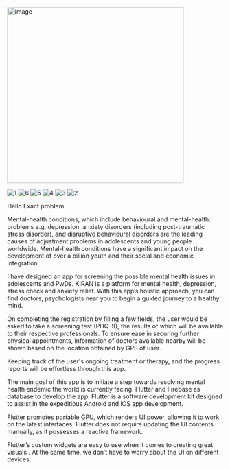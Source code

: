 <img width="411" alt="image" src="https://github.com/Anushka24Singhai/mind_core/assets/100851644/495fa5c4-c7fe-4fc5-84ad-31e363420e2f">



![1](https://github.com/Anushka24Singhai/mind_core/assets/100851644/e8ea6951-fb6d-4ee4-890a-8f9b30a5e195)
![6](https://github.com/Anushka24Singhai/mind_core/assets/100851644/2aed8e4d-b061-4ab9-a9ad-35f7efe3feb3)
![5](https://github.com/Anushka24Singhai/mind_core/assets/100851644/f99da55a-185f-4459-b776-72646002b3b0)
![4](https://github.com/Anushka24Singhai/mind_core/assets/100851644/928e7693-ddb9-4c56-9ecb-9b1491347fef)
![3](https://github.com/Anushka24Singhai/mind_core/assets/100851644/b7df46d8-8f52-4de8-83a5-b6a239fc7753)
![2](https://github.com/Anushka24Singhai/mind_core/assets/100851644/355a953c-fb9a-4d15-bd46-c423e6547b84)

Hello
Exact problem: 

Mental-health conditions, which include behavioural and mental-health. problems e.g. depression, anxiety disorders (including post-traumatic stress disorder), and disruptive behavioural disorders are the leading causes of adjustment problems in adolescents and young people worldwide. Mental-health conditions have a significant impact on the development of over a billion youth and their social and economic integration. 

I have designed an app for screening the possible mental health issues in adolescents and PwDs.
KIRAN is a platform for mental health, depression, stress check and anxiety relief.  With this app’s holistic approach, you can find doctors, psychologists near you to begin a guided journey to a healthy mind.

On completing the registration by filling a few fields, the user would be asked to take a screening test (PHQ-9), the results of which will be available to their respective professionals. 
To ensure ease in securing further physical 
appointments, information of doctors available nearby will be shown based on the location obtained by GPS of user. 

Keeping track of the user's ongoing treatment or therapy, and the progress reports will be effortless through this app.

The main goal of this app is to initiate a step towards resolving mental health endemic the world is currently facing. 
Flutter and Firebase as database to develop the app.
Flutter is a software development kit designed to assist in the expeditious Android and iOS app development.

Flutter promotes portable GPU, which renders UI power, allowing it to work on the latest interfaces.
Flutter does not require updating the UI contents manually, as it possesses a reactive framework. 

Flutter’s custom widgets are easy to use when it comes to creating great visuals . At the same time, we don’t have to worry about the UI on different devices.
